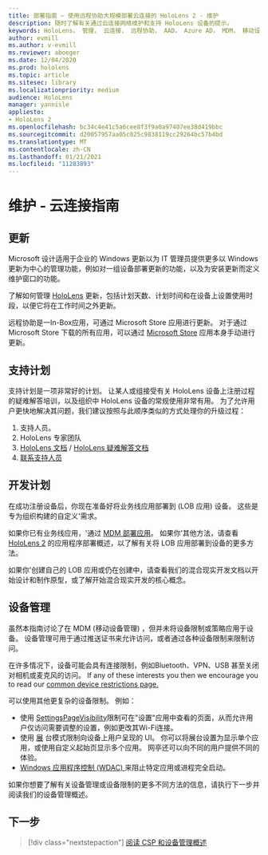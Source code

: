 ```yaml
---
title: 部署指南 – 使用远程协助大规模部署云连接的 HoloLens 2 - 维护
description: 随时了解有关通过云连接网络维护和支持 HoloLens 设备的提示。
keywords: HoloLens， 管理， 云连接， 远程协助， AAD， Azure AD， MDM， 移动设备管理
author: evmill
ms.author: v-evmill
ms.reviewer: aboeger
ms.date: 12/04/2020
ms.prod: hololens
ms.topic: article
ms.sitesec: library
ms.localizationpriority: medium
audience: HoloLens
manager: yannisle
appliesto:
- HoloLens 2
ms.openlocfilehash: bc34c4e41c5a6cee8f3f9a0a97407ee38d419bbc
ms.sourcegitcommit: d20057957aa05c025c9838119cc29264bc57b4bd
ms.translationtype: MT
ms.contentlocale: zh-CN
ms.lasthandoff: 01/21/2021
ms.locfileid: "11283893"
---
```

# 维护 - 云连接指南

## 更新

Microsoft 设计适用于企业的 Windows 更新以为 IT 管理员提供更多以 Windows 更新为中心的管理功能，例如对一组设备部署更新的功能，以及为安装更新而定义维护窗口的功能。

了解如何管理 [HoloLens](https://docs.microsoft.com/hololens/hololens-updates) 更新，包括计划天数、计划时间和在设备上设置使用时段，以便它将在工作时间之外更新。

远程协助是一In-Box应用，可通过 Microsoft Store 应用进行更新。 对于通过 Microsoft Store 下载的所有应用，可以通过 [Microsoft Store](https://docs.microsoft.com/hololens/holographic-store-apps#update-apps) 应用本身手动进行更新。

## 支持计划

支持计划是一项非常好的计划。 让某人或组接受有关 HoloLens 设备上注册过程的疑难解答培训，以及组织中 HoloLens 设备的常规使用非常有用。 为了允许用户更快地解决其问题，我们建议按照与此顺序类似的方式处理你的升级过程：

1. 支持人员。
2. HoloLens 专家团队
3. [HoloLens 文档](https://docs.microsoft.com/hololens/)  / [HoloLens 疑难解答文档](https://docs.microsoft.com/hololens/hololens-troubleshooting)
4. [联系支持人员](https://support.serviceshub.microsoft.com/supportforbusiness/create?sapId=e9391227-fa6d-927b-0fff-f96288631b8f)

## 开发计划

在成功注册设备后，你现在准备好将业务线应用部署到 (LOB 应用) 设备。 这些是专为组织构建的自定义&#39;需求。

如果你已有业务线应用，&#39;通过 [MDM 部署应用](https://docs.microsoft.com/hololens/app-deploy-intune)。 如果你&#39;其他方法，请查看 [HoloLens 2](https://docs.microsoft.com/hololens/app-deploy-overview) 的应用程序部署概述，以了解有关将 LOB 应用部署到设备的更多方法。

如果你&#39;创建自己的 LOB 应用或仍在创建中，请查看我们的混合现实开发文档以开始设计和制作原型，或了解开始混合现实开发的核心[](https://docs.microsoft.com/windows/mixed-reality/design/design)概念。 [](https://docs.microsoft.com/windows/mixed-reality/discover/get-started-with-mr)

## 设备管理 

虽然本指南讨论了在 MDM (移动设备管理) ，但并未将设备限制或策略应用于设备。 设备管理可用于通过推送证书来允许访问，或者通过各种设备限制来限制访问。 

在许多情况下，设备可能会具有连接限制，例如Bluetooth、VPN、USB 甚至关闭对相机或麦克风的访问。 If any of these interests you then we encourage you to read our [common device restrictions page.](hololens-common-device-restrictions.md)

可以使用其他更复杂的设备限制。 例如：

- 使用 [SettingsPageVisibility](settings-uri-list.md)限制可在"设置"应用中查看的页面，从而允许用户仅访问需要调整的设置，例如更改其Wi-Fi连接。
- 使用 [展](hololens-kiosk.md) 台模式限制向设备上用户呈现的 UI。 你可以将展台设置为显示单个应用，或使用自定义起始页显示多个应用。 网亭还可以向不同的用户提供不同的体验。  
- [Windows 应用程序控制 (WDAC) ](windows-defender-application-control-wdac.md) 来阻止特定应用或进程完全启动。

如果你想要了解有关设备管理或设备限制的更多不同方法的信息，请执行下一步并阅读我们的设备管理概述。

## 下一步

> [!div class="nextstepaction"]
> [阅读 CSP 和设备管理概述](hololens-csp-policy-overview.md)